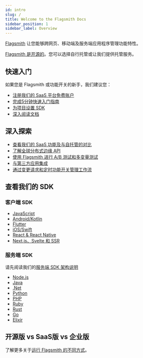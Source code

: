 ```yaml
---
id: intro
slug: /
title: Welcome to the Flagsmith Docs
sidebar_position: 1
sidebar_label: Overview
---
```


[Flagsmith](https://flagsmith.com/) 让您能够跨网页、移动端及服务端应用程序管理功能特性。

[Flagsmith 是开源的](https://github.com/Flagsmith)。您可以选择自行托管或让我们提供托管服务。

## 快速入门

如果您是 Flagsmith 或功能开关的新手，我们建议您：

- [注册我们的 SaaS 平台免费账户](https://app.flagsmith.com/signup)
- [完成5分钟快速入门指南](quickstart.md)
- [为项目设置 SDK](clients/overview.md)
- [深入阅读文档](basic-features/overview.md)

## 深入探索

- [查看我们的 SaaS 功能及与自托管的对比](version-comparison.md)
- [了解全球分布式边缘 API](advanced-use/edge-api.md)
- [使用 Flagsmith 进行 A/B 测试和多变量测试](advanced-use/ab-testing.md)
- [与第三方应用集成](integrations/overview.md)
- [通过变更请求和定时功能开关管理工作流](advanced-use/change-requests.md)

## 查看我们的 SDK

### 客户端 SDK

- [JavaScript](/clients/javascript)
- [Android/Kotlin](/clients/android)
- [Flutter](/clients/flutter)
- [iOS/Swift](/clients/ios)
- [React & React Native](/clients/react)
- [Next.js、Svelte 和 SSR](/clients/next-ssr)

### 服务端 SDK

请先阅读我们的[服务端 SDK 架构说明](clients/overview.md)

- [Node.js](/clients/server-side)
- [Java](/clients/server-side)
- [.Net](/clients/server-side)
- [Python](/clients/server-side)
- [PHP](/clients/server-side)
- [Ruby](/clients/server-side)
- [Rust](/clients/server-side)
- [Go](/clients/server-side)
- [Elixir](/clients/server-side)

## 开源版 vs SaaS版 vs 企业版

了解更多关于[运行 Flagsmith 的不同方式](version-comparison.md)。